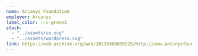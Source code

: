 ```yaml
---
name: Arcanys Foundation
employer: Arcanys
label_color: --c-green2
stack:
  - "../assets/ux.svg"
  - "../assets/wordpress.svg"
link: https://web.archive.org/web/20130403030225/http://www.arcanysfoundation.org/
---
```

